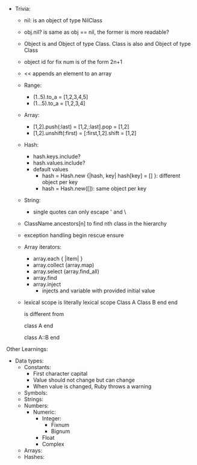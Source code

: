 - Trivia:
  - nil: is an object of type NilClass
  - obj.nil? is same as obj == nil, the former is more readable?
  - Object is and Object of type Class. Class is also and Object of type Class
  - object id for fix num is of the form 2n+1
  - << appends an element to an array
  - Range:
    - (1..5).to_a = [1,2,3,4,5]
    - (1...5).to_a = [1,2,3,4]
  - Array:
    - [1,2].push(:last) = [1,2,:last].pop = [1,2]
    - [1,2].unshift(:first) = [:first,1,2].shift = [1,2]
  - Hash:
    - hash.keys.include?
    - hash.values.include?
    - default values
      - hash = Hash.new {|hash, key| hash[key] = [] }: different object per key
      - hash = Hash.new([]): same object per key
  - String:
    - single quotes can only escape \' and \\
  - ClassName.ancestors[n] to find nth class in the hierarchy
  - exception handling
    begin rescue ensure
  - Array iterators:
    - array.each { |item| }
    - array.collect (array.map)
    - array.select (array.find_all)
    - array.find
    - array.inject
      - injects and variable with provided initial value
  - lexical scope is literally lexical scope
    Class A
      Class B
      end
    end

    is different from

    class A
    end

    class A::B
    end


Other Learnings:
  - Data types:
    - Constants:
      - First character capital
      - Value should not change but can change
      - When value is changed, Ruby throws a warning
    - Symbols:
    - Strings:
    - Numbers:
      - Numeric:
        - Integer:
          - Fixnum
          - Bignum
        - Float
        - Complex
    - Arrays:
    - Hashes:
